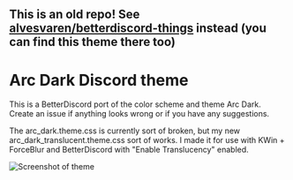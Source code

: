 ## This is an old repo! See [alvesvaren/betterdiscord-things](https://github.com/alvesvaren/betterdiscord-things) instead (you can find this theme there too)




# Arc Dark Discord theme

This is a BetterDiscord port of the color scheme and theme Arc Dark. 
Create an issue if anything looks wrong or if you have any suggestions.

The arc_dark.theme.css is currently sort of broken, but my new arc_dark_translucent.theme.css sort of works.
I made it for use with KWin + ForceBlur and BetterDiscord with "Enable Translucency" enabled.

![Screenshot of theme](https://i.imgur.com/DknQV7d.png)
